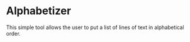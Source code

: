 # Alphabetizer

This simple tool allows the user to put a list of lines of text in alphabetical order.
